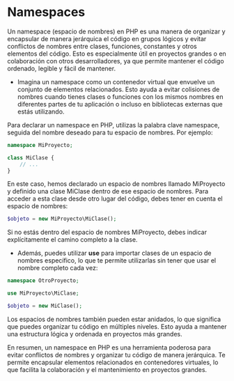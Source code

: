 # Namespaces

Un namespace (espacio de nombres) en PHP es una manera de organizar y encapsular de manera jerárquica el código en grupos lógicos y evitar conflictos de nombres entre clases, funciones, constantes y otros elementos del código. Esto es especialmente útil en proyectos grandes o en colaboración con otros desarrolladores, ya que permite mantener el código ordenado, legible y fácil de mantener.

+ Imagina un namespace como un contenedor virtual que envuelve un conjunto de elementos relacionados. Esto ayuda a evitar colisiones de nombres cuando tienes clases o funciones con los mismos nombres en diferentes partes de tu aplicación o incluso en bibliotecas externas que estás utilizando.

Para declarar un namespace en PHP, utilizas la palabra clave namespace, seguida del nombre deseado para tu espacio de nombres. Por ejemplo:

``` php
namespace MiProyecto;

class MiClase {
    // ...
}
```
En este caso, hemos declarado un espacio de nombres llamado MiProyecto y definido una clase MiClase dentro de ese espacio de nombres. Para acceder a esta clase desde otro lugar del código, debes tener en cuenta el espacio de nombres:
``` php
$objeto = new MiProyecto\MiClase();
```
Si no estás dentro del espacio de nombres MiProyecto, debes indicar explícitamente el camino completo a la clase.

+ Además, puedes utilizar __use__ para importar clases de un espacio de nombres específico, lo que te permite utilizarlas sin tener que usar el nombre completo cada vez:

``` php
namespace OtroProyecto;

use MiProyecto\MiClase;

$objeto = new MiClase();

```
Los espacios de nombres también pueden estar anidados, lo que significa que puedes organizar tu código en múltiples niveles. Esto ayuda a mantener una estructura lógica y ordenada en proyectos más grandes.

En resumen, un namespace en PHP es una herramienta poderosa para evitar conflictos de nombres y organizar tu código de manera jerárquica. Te permite encapsular elementos relacionados en contenedores virtuales, lo que facilita la colaboración y el mantenimiento en proyectos grandes.